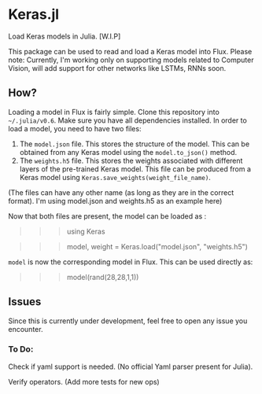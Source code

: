 # Keras.jl
Load Keras models in Julia.
[W.I.P]

This package can be used to read and load a Keras model into Flux. Please note: Currently, I'm working only on supporting models related to Computer Vision, will add support for other networks like LSTMs, RNNs soon. 

## How?

Loading a model in Flux is fairly simple. Clone this repository into `~/.julia/v0.6`. Make sure you have all dependencies installed. In order to load a model, you need to have two files:
1. The `model.json` file. This stores the structure of the model. This can be obtained from any Keras model using the `model.to_json()` method.
2. The `weights.h5` file. This stores the weights associated with different layers of the pre-trained Keras model. This file can be produced from a Keras model using `Keras.save_weights(weight_file_name)`.

(The files can have any other name (as long as they are in the correct format). I'm using model.json and weights.h5 as an example here)

Now that both files are present, the model can be loaded as :

>>> using Keras

>>> model, weight = Keras.load("model.json", "weights.h5")

`model` is now the corresponding model in Flux. This can be used directly as:

>>> model(rand(28,28,1,1))

## Issues

Since this is currently under development, feel free to open any issue you encounter.

### To Do:

Check if yaml support is needed. (No official Yaml parser present for Julia).

Verify operators. (Add more tests for new ops)